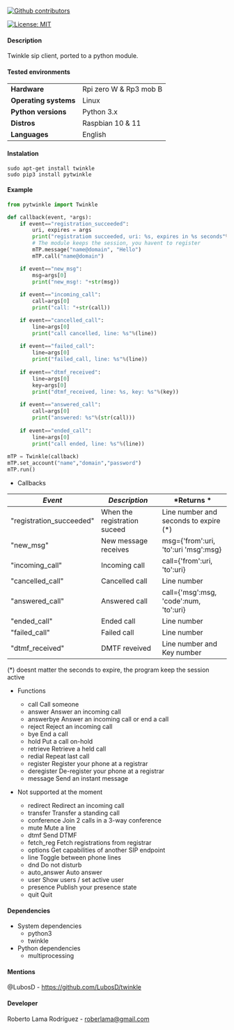 <p align="left" >
<a href="https://github.com/RoberWare/pytwinkle/graphs/contributors"><img src="https://img.shields.io/github/contributors/RoberWare/pytwinkle" alt="Github contributors"/></a>
<!-- <a href="https://github.com/RoberWare/pytwinkle"><img src="https://img.shields.io/github/release-pre/RoberWare/pytwinkle" alt="Github release"/></a>
<a href="https://github.com/RoberWare/pytwinkle/stargazers"><img src="https://img.shields.io/github/stars/RoberWare/pytwinkle" alt="Github stars"/></a> -->
</p>

[![License: MIT](https://img.shields.io/badge/License-MIT-blue.svg)](https://opensource.org/licenses/MIT)

#### Description
Twinkle sip client, ported to a python module.

#### Tested environments

|                         |                        |
|-------------------------|------------------------|
| **Hardware**            | Rpi zero W & Rp3 mob B | 
| **Operating systems**   | Linux                  |
| **Python versions**     | Python 3.x             |
| **Distros**             | Raspbian 10 & 11       |
| **Languages**           | English                |

#### Instalation
```Shell
sudo apt-get install twinkle
sudo pip3 install pytwinkle
```

#### Example
```Python
from pytwinkle import Twinkle

def callback(event, *args):
    if event=="registration_succeeded":
        uri, expires = args
        print("registratiom succeeded, uri: %s, expires in %s seconds"%(uri, expires))
        # The module keeps the session, you havent to register
        mTP.message("name@domain", "Hello")
        mTP.call("name@domain")

    if event=="new_msg":
        msg=args[0]
        print("new_msg!: "+str(msg))
    
    if event=="incoming_call":
        call=args[0]
        print("call: "+str(call))

    if event=="cancelled_call":
        line=args[0]
        print("call cancelled, line: %s"%(line))
        
    if event=="failed_call":
        line=args[0]
        print("failed_call, line: %s"%(line))
        
    if event=="dtmf_received":
        line=args[0]
        key=args[0]
        print("dtmf_received, line: %s, key: %s"%(key))
        
    if event=="answered_call":
        call=args[0]
        print("answered: %s"%(str(call)))
        
    if event=="ended_call":
        line=args[0]
        print("call ended, line: %s"%(line))
  
mTP = Twinkle(callback)  
mTP.set_account("name","domain","password")
mTP.run()
```

 - Callbacks
 
| *Event*                  | *Description*                | *Returns *                             |
|--------------------------|------------------------------|----------------------------------------|
| "registration_succeeded" | When the registration suceed | Line number and seconds to expire (*)  |
| "new_msg"                | New message receives         | msg={'from':uri, 'to':uri 'msg':msg}   |
| "incoming_call"          | Incoming call                | call={'from':uri, 'to':uri}            |
| "cancelled_call"         | Cancelled call               | Line number                            |
| "answered_call"          | Answered call                | call={'msg':msg, 'code':num, 'to':uri} |
| "ended_call"             | Ended call                   | Line number                            |
| "failed_call"            | Failed call                  | Line number                            |
| "dtmf_received"          | DMTF reveived                | Line number and Key number             |

(*) doesnt matter the seconds to expire, the program keep the session active

 - Functions
   - call		Call someone
   - answer		Answer an incoming call
   - answerbye	Answer an incoming call or end a call
   - reject		Reject an incoming call
   - bye		    End a call
   - hold		Put a call on-hold
   - retrieve	Retrieve a held call
   - redial		Repeat last call
   - register	Register your phone at a registrar
   - deregister	De-register your phone at a registrar
   - message		Send an instant message

 - Not supported at the moment
   - redirect	Redirect an incoming call
   - transfer	Transfer a standing call
   - conference	Join 2 calls in a 3-way conference
   - mute		Mute a line
   - dtmf		Send DTMF
   - fetch_reg	Fetch registrations from registrar
   - options		Get capabilities of another SIP endpoint
   - line		Toggle between phone lines
   - dnd		Do not disturb
   - auto_answer	Auto answer
   - user		Show users / set active user
   - presence	Publish your presence state
   - quit		Quit


#### Dependencies
- System dependencies
  - python3
  - twinkle
- Python dependencies
    - multiprocessing
    
#### Mentions
  @LubosD - https://github.com/LubosD/twinkle
  
#### Developer
Roberto Lama Rodríguez - roberlama@gmail.com
 
